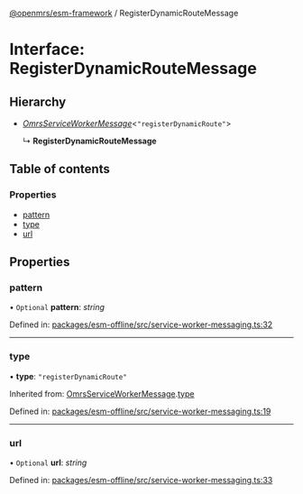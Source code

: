 [@openmrs/esm-framework](../API.md) / RegisterDynamicRouteMessage

# Interface: RegisterDynamicRouteMessage

## Hierarchy

* [*OmrsServiceWorkerMessage*](omrsserviceworkermessage.md)<``"registerDynamicRoute"``\>

  ↳ **RegisterDynamicRouteMessage**

## Table of contents

### Properties

- [pattern](registerdynamicroutemessage.md#pattern)
- [type](registerdynamicroutemessage.md#type)
- [url](registerdynamicroutemessage.md#url)

## Properties

### pattern

• `Optional` **pattern**: *string*

Defined in: [packages/esm-offline/src/service-worker-messaging.ts:32](https://github.com/openmrs/openmrs-esm-core/blob/master/packages/esm-offline/src/service-worker-messaging.ts#L32)

___

### type

• **type**: ``"registerDynamicRoute"``

Inherited from: [OmrsServiceWorkerMessage](omrsserviceworkermessage.md).[type](omrsserviceworkermessage.md#type)

Defined in: [packages/esm-offline/src/service-worker-messaging.ts:19](https://github.com/openmrs/openmrs-esm-core/blob/master/packages/esm-offline/src/service-worker-messaging.ts#L19)

___

### url

• `Optional` **url**: *string*

Defined in: [packages/esm-offline/src/service-worker-messaging.ts:33](https://github.com/openmrs/openmrs-esm-core/blob/master/packages/esm-offline/src/service-worker-messaging.ts#L33)
